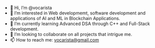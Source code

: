 - 👋 Hi, I’m @vocarista
- 👀 I’m interested in Web developmemt, software development and applications of AI and ML in Blockchain Applications.
- 🌱 I’m currently learning Advanced DSA through C++ and Full-Stack development.
- 💞️ I’m looking to collaborate on all projects that intrigue me.
- 📫 How to reach me: vocarista@gmail.com

<!---
vocarista/vocarista is a ✨ special ✨ repository because its `README.md` (this file) appears on your GitHub profile.
You can click the Preview link to take a look at your changes.
--->
